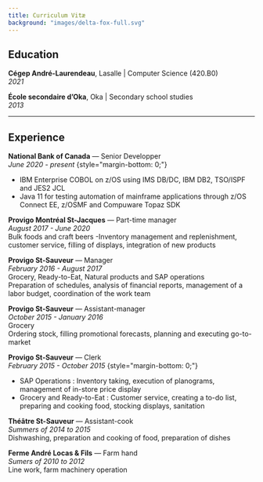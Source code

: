 ```yaml
---
title: Curriculum Vitæ
background: "images/delta-fox-full.svg"
---
```

## Education

**Cégep André-Laurendeau**, Lasalle | Computer Science (420.B0)  
*2021*

**École secondaire d’Oka**, Oka | Secondary school studies  
*2013*

***

## Experience

**National Bank of Canada** — Senior Developper  
*June 2020 - present*
{style="margin-bottom: 0;"}  
- IBM Enterprise COBOL on z/OS using IMS DB/DC, IBM DB2, TSO/ISPF and JES2 JCL  
- Java 11 for testing automation of mainframe applications through z/OS Connect EE, z/OSMF and Compuware Topaz SDK


**Provigo Montréal St-Jacques** — Part-time manager  
*August 2017 - June 2020*  
Bulk foods and craft beers
-Inventory management and replenishment, customer service, filling of displays, integration of new products  

**Provigo St-Sauveur** — Manager  
*February 2016 - August 2017*   
Grocery, Ready-to-Eat, Natural products and SAP operations  
Preparation of schedules, analysis of financial reports, management of a labor budget, coordination of the work team  

**Provigo St-Sauveur** — Assistant-manager  
*October 2015 - January 2016*  
Grocery  
Ordering stock, filling promotional forecasts, planning and executing go-to-market

**Provigo St-Sauveur** — Clerk  
*February 2015 - October 2015*
{style="margin-bottom: 0;"}    
- SAP Operations : Inventory taking, execution of planograms, management of in-store price display  
- Grocery and Ready-to-Eat : Customer service, creating a to-do list, preparing and cooking food, stocking displays, sanitation  
 
**Théâtre St-Sauveur** — Assistant-cook  
*Summers of 2014 to 2015*  
Dishwashing, preparation and cooking of food, preparation of dishes  

**Ferme André Locas & Fils** — Farm hand  
*Sumers of 2010 to 2012*  
Line work, farm machinery operation  
